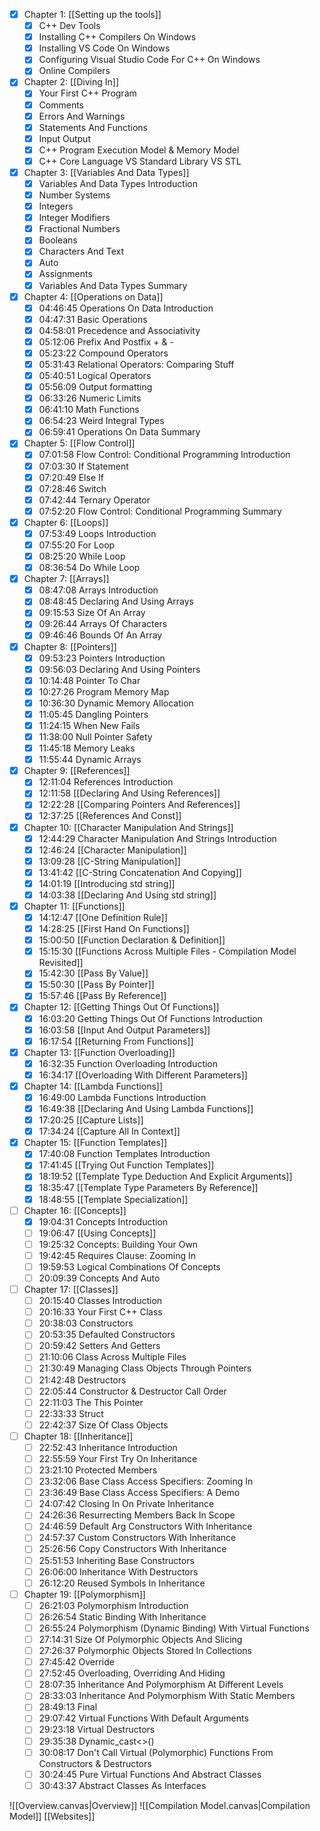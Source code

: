 - [x] Chapter 1: [[Setting up the tools]]
	- [x] C++ Dev Tools
	- [x] Installing C++ Compilers On Windows
	- [x] Installing VS Code On Windows
	- [x] Configuring Visual Studio Code For C++ On Windows
	- [x] Online Compilers

- [x] Chapter 2: [[Diving In]]
	- [x] Your First C++ Program
	- [x] Comments
	- [x] Errors And Warnings
	- [x] Statements And Functions
	- [x] Input Output
	- [x] C++ Program Execution Model & Memory Model
	- [x] C++ Core Language VS Standard Library VS STL

- [x] Chapter 3: [[Variables And Data Types]]
	- [x] Variables And Data Types Introduction
	- [x] Number Systems
	- [x] Integers
	- [x] Integer Modifiers
	- [x] Fractional Numbers
	- [x] Booleans
	- [x] Characters And Text
	- [x] Auto
	- [x] Assignments
	- [x] Variables And Data Types Summary

- [x] Chapter 4: [[Operations on Data]]
	- [x] 04:46:45 Operations On Data Introduction
	- [x] 04:47:31 Basic Operations
	- [x] 04:58:01 Precedence and Associativity
	- [x] 05:12:06 Prefix And Postfix + & -
	- [x] 05:23:22 Compound Operators
	- [x] 05:31:43 Relational Operators: Comparing Stuff
	- [x] 05:40:51 Logical Operators
	- [x] 05:56:09 Output formatting
	- [x] 06:33:26 Numeric Limits
	- [x] 06:41:10 Math Functions
	- [x] 06:54:23 Weird Integral Types
	- [x] 06:59:41 Operations On Data Summary

- [x] Chapter 5: [[Flow Control]]
	- [x] 07:01:58 Flow Control: Conditional Programming Introduction
	- [x] 07:03:30 If Statement
	- [x] 07:20:49 Else If
	- [x] 07:28:46 Switch
	- [x] 07:42:44 Ternary Operator
	- [x] 07:52:20 Flow Control: Conditional Programming Summary

- [x] Chapter 6: [[Loops]]
	- [x] 07:53:49 Loops Introduction
	- [x] 07:55:20 For Loop
	- [x] 08:25:20 While Loop
	- [x] 08:36:54 Do While Loop

- [x] Chapter 7: [[Arrays]]
	- [x] 08:47:08 Arrays Introduction
	- [x] 08:48:45 Declaring And Using Arrays
	- [x] 09:15:53 Size Of An Array
	- [x] 09:26:44 Arrays Of Characters
	- [x] 09:46:46 Bounds Of An Array

- [x] Chapter 8: [[Pointers]]
	- [x] 09:53:23 Pointers Introduction
	- [x] 09:56:03 Declaring And Using Pointers
	- [x] 10:14:48 Pointer To Char
	- [x] 10:27:26 Program Memory Map
	- [x] 10:36:30 Dynamic Memory Allocation
	- [x] 11:05:45 Dangling Pointers
	- [x] 11:24:15 When New Fails
	- [x] 11:38:00 Null Pointer Safety
	- [x] 11:45:18 Memory Leaks
	- [x] 11:55:44 Dynamic Arrays

- [x] Chapter 9: [[References]]
	- [x] 12:11:04 References Introduction
	- [x] 12:11:58 [[Declaring And Using References]]
	- [x] 12:22:28 [[Comparing Pointers And References]]
	- [x] 12:37:25 [[References And Const]]

- [x] Chapter 10: [[Character Manipulation And Strings]]
	- [x] 12:44:29 Character Manipulation And Strings Introduction
	- [x] 12:46:24 [[Character Manipulation]]
	- [x] 13:09:28 [[C-String Manipulation]]
	- [x] 13:41:42 [[C-String Concatenation And Copying]]
	- [x] 14:01:19 [[Introducing std string]]
	- [x] 14:03:38 [[Declaring And Using std string]]

- [x] Chapter 11: [[Functions]]
	- [x] 14:12:47 [[One Definition Rule]]
	- [x] 14:28:25 [[First Hand On Functions]]
	- [x] 15:00:50 [[Function Declaration & Definition]]
	- [x] 15:15:30 [[Functions Across Multiple Files - Compilation Model Revisited]]
	- [x] 15:42:30 [[Pass By Value]]
	- [x] 15:50:30 [[Pass By Pointer]]
	- [x] 15:57:46 [[Pass By Reference]]

- [x] Chapter 12: [[Getting Things Out Of Functions]]
	- [x] 16:03:20 Getting Things Out Of Functions Introduction
	- [x] 16:03:58 [[Input And Output Parameters]]
	- [x] 16:17:54 [[Returning From Functions]]

- [x] Chapter 13: [[Function Overloading]]
	- [x] 16:32:35 Function Overloading Introduction
	- [x] 16:34:17 [[Overloading With Different Parameters]]

- [x] Chapter 14: [[Lambda Functions]]
	- [x] 16:49:00 Lambda Functions Introduction
	- [x] 16:49:38 [[Declaring And Using Lambda Functions]]
	- [x] 17:20:25 [[Capture Lists]]
	- [x] 17:34:24 [[Capture All In Context]]

- [x] Chapter 15: [[Function Templates]]
	- [x] 17:40:08 Function Templates Introduction
	- [x] 17:41:45 [[Trying Out Function Templates]]
	- [x] 18:19:52 [[Template Type Deduction And Explicit Arguments]]
	- [x] 18:35:47 [[Template Type Parameters By Reference]]
	- [x] 18:48:55 [[Template Specialization]]

- [ ] Chapter 16: [[Concepts]]
	- [x] 19:04:31 Concepts Introduction
	- [ ] 19:06:47 [[Using Concepts]]
	- [ ] 19:25:32 Concepts: Building Your Own
	- [ ] 19:42:45 Requires Clause: Zooming In
	- [ ] 19:59:53 Logical Combinations Of Concepts
	- [ ] 20:09:39 Concepts And Auto

- [ ] Chapter 17: [[Classes]]
	- [ ] 20:15:40 Classes Introduction
	- [ ] 20:16:33 Your First C++ Class
	- [ ] 20:38:03 Constructors
	- [ ] 20:53:35 Defaulted Constructors
	- [ ] 20:59:42 Setters And Getters
	- [ ] 21:10:06 Class Across Multiple Files
	- [ ] 21:30:49 Managing Class Objects Through Pointers
	- [ ] 21:42:48 Destructors
	- [ ] 22:05:44 Constructor & Destructor Call Order
	- [ ] 22:11:03 The This Pointer
	- [ ] 22:33:33 Struct
	- [ ] 22:42:37 Size Of Class Objects

- [ ] Chapter 18: [[Inheritance]]
	- [ ] 22:52:43 Inheritance Introduction
	- [ ] 22:55:59 Your First Try On Inheritance
	- [ ] 23:21:10 Protected Members
	- [ ] 23:32:06 Base Class Access Specifiers: Zooming In
	- [ ] 23:36:49 Base Class Access Specifiers: A Demo
	- [ ] 24:07:42 Closing In On Private Inheritance
	- [ ] 24:26:36 Resurrecting Members Back In Scope
	- [ ] 24:46:59 Default Arg Constructors With Inheritance
	- [ ] 24:57:37 Custom Constructors With Inheritance
	- [ ] 25:26:56 Copy Constructors With Inheritance
	- [ ] 25:51:53 Inheriting Base Constructors
	- [ ] 26:06:00 Inheritance With Destructors
	- [ ] 26:12:20 Reused Symbols In Inheritance

- [ ] Chapter 19: [[Polymorphism]]
	- [ ] 26:21:03 Polymorphism Introduction
	- [ ] 26:26:54 Static Binding With Inheritance
	- [ ] 26:55:24 Polymorphism (Dynamic Binding) With Virtual Functions
	- [ ] 27:14:31 Size Of Polymorphic Objects And Slicing
	- [ ] 27:26:37 Polymorphic Objects Stored In Collections
	- [ ] 27:45:42 Override
	- [ ] 27:52:45 Overloading, Overriding And Hiding
	- [ ] 28:07:35 Inheritance And Polymorphism At Different Levels
	- [ ] 28:33:03 Inheritance And Polymorphism With Static Members
	- [ ] 28:49:13 Final
	- [ ] 29:07:42 Virtual Functions With Default Arguments
	- [ ] 29:23:18 Virtual Destructors
	- [ ] 29:35:38 Dynamic_cast<>()
	- [ ] 30:08:17 Don't Call Virtual (Polymorphic) Functions From Constructors & Destructors
	- [ ] 30:24:45 Pure Virtual Functions And Abstract Classes
	- [ ] 30:43:37 Abstract Classes As Interfaces

![[Overview.canvas|Overview]]
![[Compilation Model.canvas|Compilation Model]]
[[Websites]]
